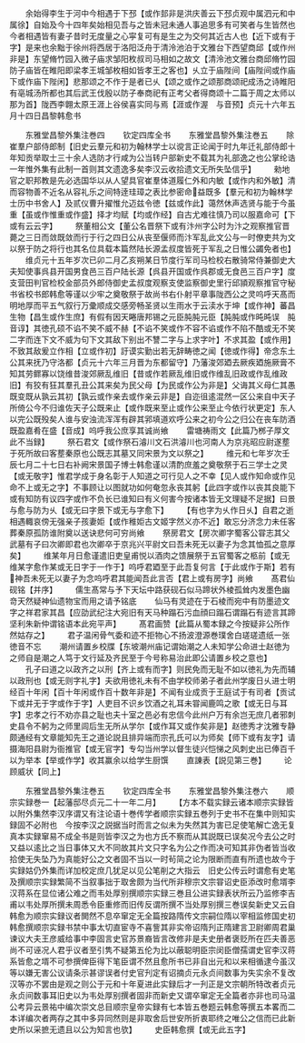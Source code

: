 <!-- { "loadSidebar": true } -->
　　余始得李生于河中今相遇于下邳【或作邽非是洪庆善云下邳贞观中属泗元和中属徐】自始及今十四年矣始相见吾与之皆未冠未通人事追思多有可笑者与生皆然也今者相遇皆有妻子昔时无度量之心寜复可有是生之为交何其近古人也【近下或有于字】是来也余黜于徐州将西居于洛阳泛舟于清泠池泊于文雅台下西望商邱【或作州非是】东望脩竹园入微子庙求邹阳枚叔司马相如之故文【清泠池文雅台商邱脩竹园防子庙皆在睢阳即梁孝王城邹枚相如皆孝王之客也】乆立于庙陛间【庙陛间或作庙下或作庙下陛闲】悲那颂之不作于是者已乆【颂之或作之颂那商颂祀成汤之诗睢阳有亳城汤所都也其后武王伐殷以防子奉商祀有正考父者得商颂十二篇于周之太师以那为首】陇西李翺太原王涯上谷侯喜实同与焉【涯或作渥　与音预】贞元十六年五月十四日昌黎韩愈书







　　东雅堂昌黎外集注巻四
　　钦定四库全书
　　东雅堂昌黎外集注巻五
　　除崔羣户部侍郎制【旧史云羣元和初为翰林学士以谠言正论闻于时九年迁礼部侍郎十年知贡举取士三十余人选防才行咸为公当转户部新史不载其为礼部逸之也公掌纶诰一年惟外集有此制一首则其文遗逸多矣李汉云收拾遗文无所失坠信乎】
　　勑地官之职邦教是先必选国华以从人望具官崔羣体道履仁外和内敏【或作内和外敏】清而容物善不近名从容礼乐之间特逹珪璋之表比参密命益既多【羣元和初为翰林学士历中书舍人】及贰仪曹升擢惟允迈兹令徳【兹或作此】蔼然休声选贤与能于今虽重【虽或作惟重或作盛】择才均赋【均或作经】自古尤难往慎乃司以服嘉命可【下或有云云字】
　　祭董相公文【董公名晋祭下或有汴州字公时为汴之观察推官晋薨之三日而敛既敛而行于行之四日公从丧至偃师而汴军乱此文公与一时僚吏共为文以祭于防之将行也其名位具载本篇然陆长源孟叔度皆死于军乱之日惟公蠲免者也】
　　维贞元十五年岁次已卯二月乙亥朔某日节度行军司马检校右散骑常侍兼御史大夫知使事呉县开国男食邑三百户陆长源【呉县开国或作呉郡或无食邑三百户字】度支营田判官检校金部员外郎侍御史孟叔度观察支使监察御史里行邱頴观察推官守秘书省校书郎韩愈等谨以少牢之奠敬祭于故尚书右仆射平章事陇西公之灵呜呼天髙而明地厚而平五气叙行万彚顺成交感旁畅圣贤以生雨水于云渎水于坤【或作神】蕃昌生物【昌生或作生庶】有假有因天睠唐邦锡之元臣肫肫元臣【肫肫或作旽旽误　肫音谆】其徳孔硕不谄不笑不威不赫【不谄不笑或作不容不谄或作不陷不酷或无不笑二字而连下文不威为句下文其敌下别出不讐二字与上求字叶】不求其盈【或作用】不致其敌爰立作相【立或作初】訏谟实勤出若无辞畴徳之闻【徳或作得】帝念东土公其来抚乃守洛都【贞元十六年三月晋为东都留守】乃藩浚郊廼去厥疾廼施厥膏不知其劳鳏寡以饶维昔浚郊厥乱维旧【昔或作若厥乱维旧或作维乱旧政或作乱维政旧】有狡有狂其羣孔丑公其来矣为民父母【为民或作公为非是】父诲其义母仁其愚既变既从孰云其初【孰云或作亲去或作亲云非是】自迩徂逺混然一区公来自中天子所倚公今不归谁佐天子公既来止【或作既来至止或作公来至止今依行状更定】东人以完公既殁矣人谁与安浊流浑浑有辟其郛填道欢呼公来之初今公之归公在丧车防酒既盈嘉肴在盛【音成】呜呼我公庶享其诚尚飨
　　雷塘祷雨文【此篇乃桞子厚文此不当録】
　　祭石君文【或作祭石濬川文石洪濬川也河南人为京兆昭应尉遂塟于死所故曰客塟秦原也公既志其墓又同宋景为文以祭之】
　　维元和七年岁次壬辰七月二十七日右补阙宋景国子博士韩愈谨以清酌庶羞之奠敬祭于石三学士之灵【或无敬字】惟君学成于身名彰于人知道之可行见人之不幸【见人或作知命或作见命不上或无之字】不事顾让以图就功如何奄忽永丧其躬【此四字或作以丧其良能下或有知防有议四字或作不负长已谁知曰有义何害今按诸本皆无文理疑不足据】曰景与愈与防为乆【或无曰字景下或无与字愈下】
　　【有也字为乆作日乆】自君之逝相遇輙哀傍无强亲子孩妻姖【或作稚姖古文姬字然义亦不近】敢忘分济念力未任客葬秦原孤防谁附奠以送诀悲何可穷尚飨
　　祭房君文【房次卿字蜀客公甞志其父武墓有子曰次卿即君也次卿卒于京兆兴平尉文曰吾未死无以妻子为念其恤孤之意厚矣】
　　维某年月日愈谨遣旧吏皇甫悦以酒肉之馈展祭于五官蜀客之柩前【或无维某字愈作某或无日字于一作于】呜呼君廼至于此吾复何言【于此或作于斯】若有神吾未死无以妻子为念呜呼君其能闻吾此言否【君上或有房字】尚飨
　　髙君仙砚铭【并序】
　　儒生髙常与予下天坛中路获砚石似马蹄状外棱孤耸内发墨色幽竒天然疑神仙遗物宝而用之请予铭底
　　仙马有灵迹在于石棱而宛中有防墨迹文字之祥君家其昌【应劭武纪注大宛旧有天马种蹋石污血顔曰蹋石谓蹋石有迹言其蹄坚利朱新仲谓铭语本此宛平声】
　　髙君画赞【此篇从蜀本録之今按疑非公所作然姑存之】
　　君子温闲骨气委和迹不拒物心不扬波澄源巻璞舍白瑳瑳遗纸一张徳音不忘
　　潮州请置乡校牒【东坡潮州庙记谓始潮之人未知学公命进士赵徳为之师自是潮之人笃于文行延及齐民至于今号称易治此即公请置乡校之意也】
　　孔子曰道之以政齐之以刑【齐上或有而字】则民免而无耻不如以徳礼为先而辅以政刑也【或无则字礼字】夫欲用徳礼未有不由学校师弟子者此州学废日乆进士明经百十年闲【百十年闲或作百十数年非是】不闻有业成贡于王庭试于有司者【贡试下或并无于字或作于字】人吏目不识乡饮酒之礼耳未甞闻鹿鸣之歌【或无日与耳字】忠孝之行不劝亦县之耻也夫十室之邑必有忠信今此州户万有余岂无庶几者邪刺史县令不躬为之师里闾后生无所从学尔【或作耳又或作矣非是】赵徳秀才沈雅专静颇通经有文章能知先王之道论説且排异端而宗孔氏可以为师矣【师下或有友字】请摄海阳县尉为衙推官【或无官字】专勾当州学以督生徒兴恺悌之风刺史出已俸百千以为举本【举或作学】收其赢余以给学生厨馔
　　直諌表【説见第三巻】
　　论顾威状【同上】













　　东雅堂昌黎外集注巻五
　　钦定四库全书
　　东雅堂昌黎外集注巻六
　　顺宗实録巻一【起藩邸尽贞元二十一年二月】
　　【方本不载实録云诸本顺宗实録皆以附外集然李汉序谓又有注论语十巻传学者顺宗实録五巻列于史书不在集中则知实録固不必附也　今按李汉之説据当时而言之似未为失然其为害已足使笔解亡逸无复真本实録窜易不成全书是则皆李汉之为也方氏不察而从其説既已误矣况今去公之时又益以逺比之当日事体又大不同故其片文只字名为公之作而决可知其非伪者皆当收拾使无失坠乃为真能好公之文者固不当以一时茍简之论为限断而直有所遗也故今于实録姑仍外集而详加校定庶几犹足以见公笔削之大指云　旧史公传云时谓愈有史笔及撰顺宗实録繁简不当叙事拙于取舍颇为当代所非穆宗文宗甞诏史臣添改时愈壻李汉蒋系在显位诸公难之而韦处厚别撰顺宗实録三巻且公进实録表状所云乃监修李吉甫以韦处厚所撰未周悉令臣重修而旧传反谓所撰不当处厚别撰三巻误矣新史又云自韩愈为顺宗实録议者閧然不息卒窜定无全篇按路隋传文宗嗣位隋以宰相监修国史初韩愈撰顺宗实録书禁中事太切直宦寺不喜訾其非实帝诏隋刋正隋建言卫尉卿周君巢谏议大夫王彦威给事中李固言史官苏景裔皆言改修非是夫史册者褒贬所在匹夫善恶尚不可诬况人君乎议者至引隽不疑第五伦为比以蔽聪明臣宗闵臣僧孺谓史官李汉蒋系皆愈之壻不可参撰俾臣得下笔臣谓不然且愈所书已非自出元和以来相循逮今虽汉等以嫌无害公议请条示甚谬误者付史官刋定有诏摘贞元永贞间数事为失实余不复改汉等亦不罢由是观之则公于元和十年夏进此实録后才一刋正是文宗朝所特改者贞元永贞间数事耳旧史以为韦处厚别撰者固非而新史又谓卒窜定无全篇者亦非也司马温公考异云景祐中编次崇文总目顺宗皇帝实録有七本皆五巻题云韩愈等撰五本畧而二本详编次者两存之其中多异同然则是非取舍后世安所折衷耶终之唯公之信而已此新史所以采摭无遗且以公为知言也欤】
　　史臣韩愈撰【或无此五字】
